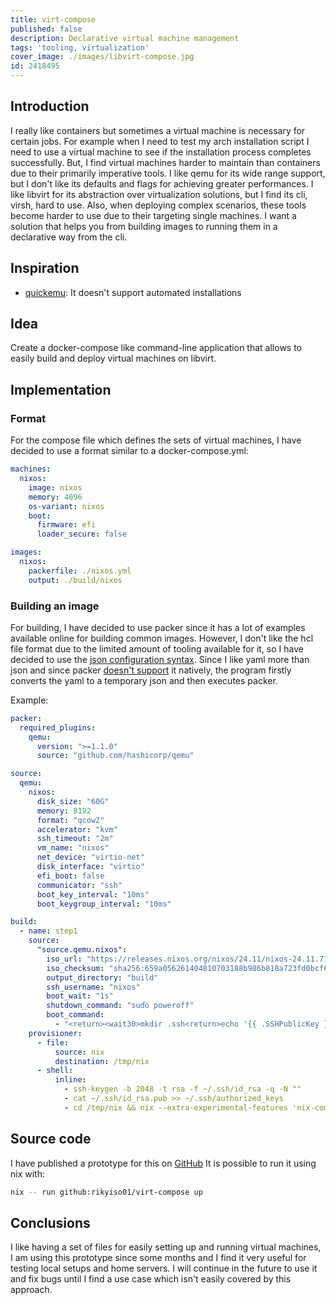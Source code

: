```yaml
---
title: virt-compose
published: false
description: Declarative virtual machine management
tags: 'tooling, virtualization'
cover_image: ./images/libvirt-compose.jpg
id: 2418495
---
```


## Introduction

I really like containers but sometimes a virtual machine is necessary for certain jobs.
For example when I need to test my arch installation script I need to use a virtual machine to see if the installation process completes successfully.
But, I find virtual machines harder to maintain than containers due to their primarily imperative tools.
I like qemu for its wide range support, but I don't like its defaults and flags for achieving greater performances.
I like libvirt for its abstraction over virtualization solutions, but I find its cli, virsh, hard to use.
Also, when deploying complex scenarios, these tools become harder to use due to their targeting single machines.
I want a solution that helps you from building images to running them in a declarative way from the cli.

## Inspiration

- [quickemu](https://github.com/quickemu-project/quickemu): It doesn't support automated installations

## Idea

Create a docker-compose like command-line application that allows to easily build and deploy virtual machines on libvirt.

## Implementation

### Format

For the compose file which defines the sets of virtual machines, I have decided to use a format similar to a docker-compose.yml:

```yaml
machines:
  nixos:
    image: nixos
    memory: 4096
    os-variant: nixos
    boot:
      firmware: efi
      loader_secure: false

images:
  nixos:
    packerfile: ./nixos.yml
    output: ./build/nixos
```

### Building an image

For building, I have decided to use packer since it has a lot of examples available online for building common images.
However, I don't like the hcl file format due to the limited amount of tooling available for it, so I have decided to use the [json configuration syntax](https://developer.hashicorp.com/packer/docs/templates/hcl_templates/syntax-json).
Since I like yaml more than json and since packer [doesn't support](https://github.com/hashicorp/packer/issues/4200) it natively, the program firstly converts the yaml to a temporary json and then executes packer.

Example:

```yaml
packer:
  required_plugins:
    qemu:
      version: ">=1.1.0"
      source: "github.com/hashicorp/qemu"

source:
  qemu:
    nixos:
      disk_size: "60G"
      memory: 8192
      format: "qcow2"
      accelerator: "kvm"
      ssh_timeout: "2m"
      vm_name: "nixos"
      net_device: "virtio-net"
      disk_interface: "virtio"
      efi_boot: false
      communicator: "ssh"
      boot_key_interval: "10ms"
      boot_keygroup_interval: "10ms"

build:
  - name: step1
    source:
      "source.qemu.nixos":
        iso_url: "https://releases.nixos.org/nixos/24.11/nixos-24.11.715908.7105ae395770/nixos-minimal-24.11.715908.7105ae395770-x86_64-linux.iso"
        iso_checksum: "sha256:659a056261404810703188b986b818a723fd0bcf650e58c1ea9857086612822a"
        output_directory: "build"
        ssh_username: "nixos"
        boot_wait: "1s"
        shutdown_command: "sudo poweroff"
        boot_command:
          - "<return><wait30>mkdir .ssh<return>echo '{{ .SSHPublicKey }}' > .ssh/authorized_keys<return>"
    provisioner:
      - file:
          source: nix
          destination: /tmp/nix
      - shell:
          inline:
            - ssh-keygen -b 2048 -t rsa -f ~/.ssh/id_rsa -q -N ""
            - cat ~/.ssh/id_rsa.pub >> ~/.ssh/authorized_keys
            - cd /tmp/nix && nix --extra-experimental-features 'nix-command flakes' run nixpkgs#nixos-anywhere -- --flake .#nix --generate-hardware-config nixos-generate-config ./hardware-configuration.nix --target-host 127.0.0.1 --phases kexec,disko,install
```

## Source code

I have published a prototype for this on [GitHub](https://github.com/rikyiso01/virt-compose)
It is possible to run it using nix with:
```bash
nix -- run github:rikyiso01/virt-compose up
```

## Conclusions

I like having a set of files for easily setting up and running virtual machines, I am using this prototype since some months and I find it very useful for testing local setups and home servers.
I will continue in the future to use it and fix bugs until I find a use case which isn't easily covered by this approach.

